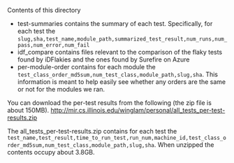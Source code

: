 Contents of this directory
- test-summaries contains the summary of each test. Specifically, for each test the `slug,sha,test_name,module_path,summarized_test_result,num_runs,num_pass,num_error,num_fail`
- idf_compare contains files relevant to the comparison of the flaky tests found by iDFlakies and the ones found by Surefire on Azure
- per-module-order contains for each module the `test_class_order_md5sum,num_test_class,module_path,slug,sha`. This information is meant to help easily see whether any orders are the same or not for the modules we ran.

You can download the per-test results from the following (the zip file is about 150MB).
http://mir.cs.illinois.edu/winglam/personal/all_tests_per-test-results.zip

The all_tests_per-test-results.zip contains for each test the `test_name,test_result,time_to_run_test,run_num,machine_id,test_class_order_md5sum,num_test_class,module_path,slug,sha`. When unzipped the contents occupy about 3.8GB.
